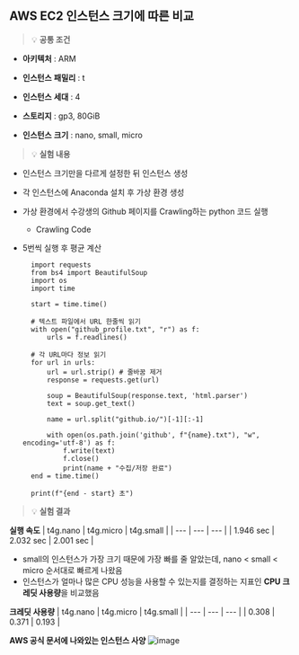 ## AWS EC2 인스턴스 크기에 따른 비교


> 💡 **공통 조건**
- **아키텍처** : ARM
- **인스턴스** **패밀리** : t
- **인스턴스** **세대** : 4
- **스토리지** : gp3, 80GiB

- **인스턴스** **크기** : nano, small, micro


> 💡 **실험 내용**

- 인스턴스 크기만을 다르게 설정한 뒤 인스턴스 생성
- 각 인스턴스에 Anaconda 설치 후 가상 환경 생성
- 가상 환경에서 수강생의 Github 페이지를 Crawling하는 python 코드 실행
    - Crawling Code
- 5번씩 실행 후 평균 계산
        
        import requests
        from bs4 import BeautifulSoup
        import os
        import time
        
        start = time.time()
        
        # 텍스트 파일에서 URL 한줄씩 읽기
        with open("github_profile.txt", "r") as f:
            urls = f.readlines()
        
        # 각 URL마다 정보 읽기
        for url in urls:
            url = url.strip() # 줄바꿈 제거
            response = requests.get(url)
        
            soup = BeautifulSoup(response.text, 'html.parser')
            text = soup.get_text()
        
            name = url.split("github.io/")[-1][:-1]
        
            with open(os.path.join('github', f"{name}.txt"), "w", encoding='utf-8') as f:
                f.write(text)
                f.close()
                print(name + "수집/저장 완료")
        end = time.time()
        
        print(f"{end - start} 초")
        
        

> 💡 **실험 결과**


**실행 속도**
| t4g.nano | t4g.micro | t4g.small |
| --- | --- | --- |
| 1.946 sec | 2.032 sec | 2.001 sec |

- small의 인스턴스가 가장 크기 때문에 가장 빠를 줄 알았는데, nano < small < micro 순서대로 빠르게 나왔음
- 인스턴스가 얼마나 많은 CPU 성능을 사용할 수 있는지를 결정하는 지표인 **CPU 크레딧 사용량**을 비교했음

  
**크레딧 사용량**
| t4g.nano | t4g.micro | t4g.small |
| --- | --- | --- |
| 0.308 | 0.371 | 0.193 |


**AWS 공식 문서에 나와있는 인스턴스 사양**
![image](https://github.com/seohee99/shinhan-pro-digital-academy/assets/53520867/3542a7e1-03b7-4ae8-a3d3-4b10244e1f86)
